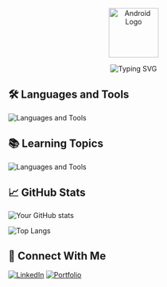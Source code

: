 <p align="center">
  <img src="https://upload.wikimedia.org/wikipedia/commons/d/d7/Android_robot.svg" width="100" alt="Android Logo"/>
</p>

<p align="center">
  <img src="https://readme-typing-svg.herokuapp.com?font=Fira+Code&size=22&pause=1000&center=true&vCenter=true&width=435&lines=Hi,+I'm+Michael.;I+build+Android+apps." alt="Typing SVG" />
</p>


## 🛠️ Languages and Tools

![Languages and Tools](https://skillicons.dev/icons?i=kotlin,java,androidstudio,ktor,gradle,firebase,git,github,bitbucket,sqlite,figma,linux,postman,react)

## 📚 Learning Topics

![Languages and Tools](https://skillicons.dev/icons?i=react,tailwind,spring,mongodb,supabase,swift)

## 📈 GitHub Stats

![Your GitHub stats](https://github-readme-stats.vercel.app/api?username=mbarker99&show_icons=true&theme=github_dark)

![Top Langs](https://github-readme-stats.vercel.app/api/top-langs/?username=mbarker99&layout=compact&theme=github_dark)

## 🔗 Connect With Me

[![LinkedIn](https://img.shields.io/badge/LinkedIn-%230077B5.svg?&style=for-the-badge&logo=linkedin&logoColor=white)](https://linkedin.com/in/mbarker99)
[![Portfolio](https://img.shields.io/badge/Portfolio-%23FF6347.svg?&style=for-the-badge&logo=firefox&logoColor=white)](https://mbarker99.github.io/)
